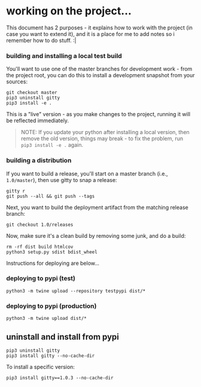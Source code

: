 # working on the project...

This document has 2 purposes - it explains how to work with the project (in case you want to extend it), and it is a 
place for me to add notes so i remember how to do stuff. :|

### building and installing a local test build

You'll want to use one of the master branches for development work - from the project root, you can do this to install 
a development snapshot from your sources:

    git checkout master
    pip3 uninstall gitty
    pip3 install -e .
   
This is a "live" version - as you make changes to the project, running it will be reflected immediately.

> NOTE: If you update your python after installing a local version, then remove the old version, things may break - to
> fix the problem, run `pip3 install -e .` again.

### building a distribution

If you want to build a release, you'll start on a master branch (i.e., `1.0/master`), then use gitty to snap a release:

    gitty r
    git push --all && git push --tags
    
Next, you want to build the deployment artifact from the matching release branch:
    
    git checkout 1.0/releases

Now, make sure it's a clean build by removing some junk, and do a build:

    rm -rf dist build htmlcov
    python3 setup.py sdist bdist_wheel

Instructions for deploying are below...

### deploying to pypi (test)

    python3 -m twine upload --repository testpypi dist/*

### deploying to pypi (production)

    python3 -m twine upload dist/*

## uninstall and install from pypi

    pip3 uninstall gitty
    pip3 install gitty --no-cache-dir

To install a specific version:

    pip3 install gitty==1.0.3 --no-cache-dir

